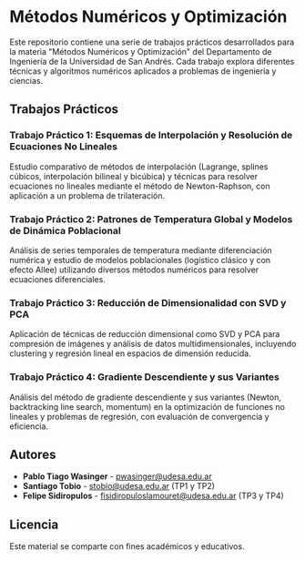 # Métodos Numéricos y Optimización

Este repositorio contiene una serie de trabajos prácticos desarrollados para la materia "Métodos Numéricos y Optimización" del Departamento de Ingeniería de la Universidad de San Andrés. Cada trabajo explora diferentes técnicas y algoritmos numéricos aplicados a problemas de ingeniería y ciencias.

## Trabajos Prácticos

### Trabajo Práctico 1: Esquemas de Interpolación y Resolución de Ecuaciones No Lineales

Estudio comparativo de métodos de interpolación (Lagrange, splines cúbicos, interpolación bilineal y bicúbica) y técnicas para resolver ecuaciones no lineales mediante el método de Newton-Raphson, con aplicación a un problema de trilateración.

### Trabajo Práctico 2: Patrones de Temperatura Global y Modelos de Dinámica Poblacional

Análisis de series temporales de temperatura mediante diferenciación numérica y estudio de modelos poblacionales (logístico clásico y con efecto Allee) utilizando diversos métodos numéricos para resolver ecuaciones diferenciales.

### Trabajo Práctico 3: Reducción de Dimensionalidad con SVD y PCA

Aplicación de técnicas de reducción dimensional como SVD y PCA para compresión de imágenes y análisis de datos multidimensionales, incluyendo clustering y regresión lineal en espacios de dimensión reducida.

### Trabajo Práctico 4: Gradiente Descendiente y sus Variantes

Análisis del método de gradiente descendiente y sus variantes (Newton, backtracking line search, momentum) en la optimización de funciones no lineales y problemas de regresión, con evaluación de convergencia y eficiencia.

## Autores

- **Pablo Tiago Wasinger** - [pwasinger@udesa.edu.ar](mailto:pwasinger@udesa.edu.ar)
- **Santiago Tobio** - [stobio@udesa.edu.ar](mailto:stobio@udesa.edu.ar) (TP1 y TP2)
- **Felipe Sidiropulos** - [fisidiropuloslamouret@udesa.edu.ar](mailto:fisidiropuloslamouret@udesa.edu.ar) (TP3 y TP4)

## Licencia

Este material se comparte con fines académicos y educativos.
